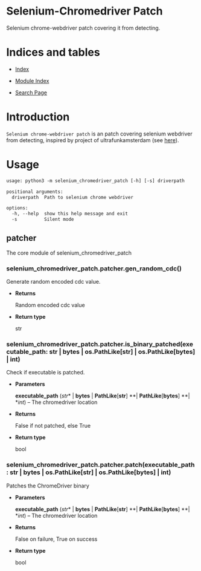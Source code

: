 <!-- UndetectedChromePatcher documentation master file, created by
sphinx-quickstart on Tue Dec 27 23:22:46 2022.
You can adapt this file completely to your liking, but it should at least
contain the root `toctree` directive. -->
# Selenium-Chromedriver Patch

Selenium chrome-webdriver patch covering it from detecting.

# Indices and tables


* [Index](genindex.md)


* [Module Index](py-modindex.md)


* [Search Page](search.md)

# Introduction

`Selenium chrome-webdriver patch` is an patch covering selenium webdriver from detecting, inspired by project of
ultrafunkamsterdam (see [here](https://github.com/ultrafunkamsterdam/undetected-chromedriver)).

# Usage

```default
usage: python3 -m selenium_chromedriver_patch [-h] [-s] driverpath

positional arguments:
  driverpath  Path to selenium chrome webdriver

options:
  -h, --help  show this help message and exit
  -s          Silent mode
```

## patcher

The core module of selenium_chromedriver_patch


### selenium_chromedriver_patch.patcher.gen_random_cdc()
Generate random encoded cdc value.


* **Returns**

    Random encoded cdc value



* **Return type**

    str



### selenium_chromedriver_patch.patcher.is_binary_patched(executable_path: str | bytes | os.PathLike[str] | os.PathLike[bytes] | int)
Check if executable is patched.


* **Parameters**

    **executable_path** (*str** | **bytes** | **PathLike**[**str**] **| **PathLike**[**bytes**] **| **int*) – The chromedriver location



* **Returns**

    False if not patched, else True



* **Return type**

    bool



### selenium_chromedriver_patch.patcher.patch(executable_path: str | bytes | os.PathLike[str] | os.PathLike[bytes] | int)
Patches the ChromeDriver binary


* **Parameters**

    **executable_path** (*str** | **bytes** | **PathLike**[**str**] **| **PathLike**[**bytes**] **| **int*) – The chromedriver location



* **Returns**

    False on failure, True on success



* **Return type**

    bool

